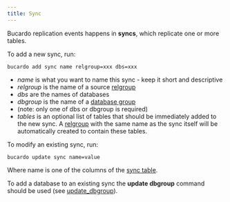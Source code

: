 ```yaml
---
title: Sync
---
```


Bucardo replication events happens in **syncs**, which replicate one or more
tables.

To add a new sync, run:

    bucardo add sync name relgroup=xxx dbs=xxx

-   *name* is what you want to name this sync - keep it short and descriptive
-   *relgroup* is the name of a source [relgroup](/Bucardo/object_types/relgroup)
-   *dbs* are the names of databases
-   *dbgroup* is the name of a [database group](/Bucardo/object_types/database_group)
-   (note: only one of dbs or dbgroup is required)
-   *tables* is an optional list of tables that should be immediately added to the new sync. A [relgroup](/Bucardo/object_types/relgroup) with the same name as the sync itself will be automatically created to contain these tables.

To modify an existing sync, run:

    bucardo update sync name=value

Where name is one of the columns of the [sync table](/Bucardo/schema/sync).

To add a database to an existing sync the **update dbgroup** command should be
used (see [update_dbgroup](/Bucardo/cli/update_dbgroup)).
